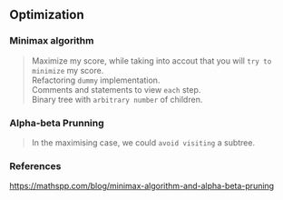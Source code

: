 ## Optimization

### Minimax algorithm
> Maximize my score, while taking into accout that you will `try to minimize` my score.   
Refactoring `dummy` implementation.  
Comments and statements to view `each` step.  
Binary tree with `arbitrary number` of children.  

### Alpha-beta Prunning  
> In the maximising case, we could `avoid visiting` a subtree.   

### References

https://mathspp.com/blog/minimax-algorithm-and-alpha-beta-pruning
